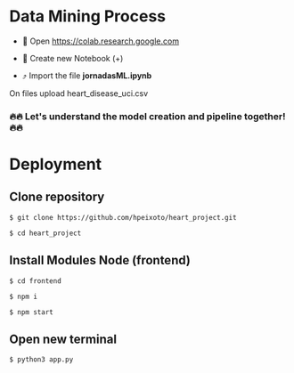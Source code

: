 # Data Mining Process

+ 📑 Open https://colab.research.google.com

+ 📝 Create new Notebook (+)

+ ⤴️ Import the file **jornadasML.ipynb**

On files upload heart_disease_uci.csv

### 🔥🔥 **Let's understand the model creation and pipeline together!** 🔥🔥

# Deployment

## Clone repository

```
$ git clone https://github.com/hpeixoto/heart_project.git
```
```
$ cd heart_project
```
## Install Modules Node (frontend)
```
$ cd frontend
```
```
$ npm i
```
```
$ npm start
```

## Open new terminal
```
$ python3 app.py
```
